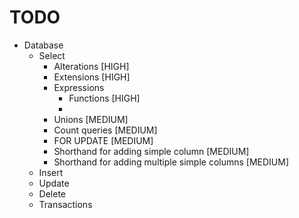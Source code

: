 TODO
====

* Database
  * Select
    * Alterations [HIGH]
    * Extensions [HIGH]
    * Expressions
      * Functions [HIGH]
      * 
    * Unions [MEDIUM]
    * Count queries [MEDIUM]
    * FOR UPDATE [MEDIUM]
    * Shorthand for adding simple column [MEDIUM]
    * Shorthand for adding multiple simple columns [MEDIUM]
  * Insert
  * Update
  * Delete
  * Transactions
  